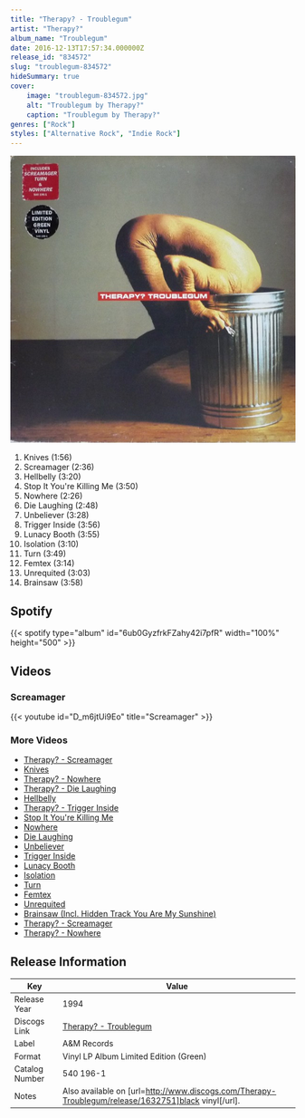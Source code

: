 ```yaml
---
title: "Therapy? - Troublegum"
artist: "Therapy?"
album_name: "Troublegum"
date: 2016-12-13T17:57:34.000000Z
release_id: "834572"
slug: "troublegum-834572"
hideSummary: true
cover:
    image: "troublegum-834572.jpg"
    alt: "Troublegum by Therapy?"
    caption: "Troublegum by Therapy?"
genres: ["Rock"]
styles: ["Alternative Rock", "Indie Rock"]
---
```


![Troublegum by Therapy?](troublegum-834572.jpg)

<!-- section break -->

1. Knives (1:56)
2. Screamager (2:36)
3. Hellbelly (3:20)
4. Stop It You're Killing Me (3:50)
5. Nowhere (2:26)
6. Die Laughing (2:48)
7. Unbeliever (3:28)
8. Trigger Inside (3:56)
9. Lunacy Booth (3:55)
10. Isolation (3:10)
11. Turn (3:49)
12. Femtex (3:14)
13. Unrequited (3:03)
14. Brainsaw (3:58)

<!-- section break -->


## Spotify
{{< spotify type="album" id="6ub0GyzfrkFZahy42i7pfR" width="100%" height="500" >}}



## Videos
### Screamager
{{< youtube id="D_m6jtUi9Eo" title="Screamager" >}}<br>

### More Videos

- [Therapy? - Screamager](https://www.youtube.com/watch?v=-zZ44S3ZIJM)
- [Knives](https://www.youtube.com/watch?v=wdSbLWLGgFE)
- [Therapy? - Nowhere](https://www.youtube.com/watch?v=5z5HJRC9F_0)
- [Therapy? - Die Laughing](https://www.youtube.com/watch?v=pAFMRidb4kk)
- [Hellbelly](https://www.youtube.com/watch?v=rwl7WVXqiS8)
- [Therapy? - Trigger Inside](https://www.youtube.com/watch?v=-iS7x_U_DdE)
- [Stop It You're Killing Me](https://www.youtube.com/watch?v=ioWkkRjmmY0)
- [Nowhere](https://www.youtube.com/watch?v=Fq3j9QfAjWg)
- [Die Laughing](https://www.youtube.com/watch?v=So8sAe3T3zU)
- [Unbeliever](https://www.youtube.com/watch?v=Eqa-AD8CXFo)
- [Trigger Inside](https://www.youtube.com/watch?v=sQCDhfTC3SQ)
- [Lunacy Booth](https://www.youtube.com/watch?v=xqvrLjh5t0U)
- [Isolation](https://www.youtube.com/watch?v=0D96iERbjDo)
- [Turn](https://www.youtube.com/watch?v=EEy5OLlZDYY)
- [Femtex](https://www.youtube.com/watch?v=2C8RqhtefMw)
- [Unrequited](https://www.youtube.com/watch?v=5675fRD9Blk)
- [Brainsaw (Incl. Hidden Track You Are My Sunshine)](https://www.youtube.com/watch?v=E33WuonJSpo)
- [Therapy? - Screamager](https://www.youtube.com/watch?v=oDVsIvvFtcs)
- [Therapy? - Nowhere](https://www.youtube.com/watch?v=5Bcpj-q0Snc)


## Release Information
|  Key           | Value                                                |
| ---------------| ---------------------------------------------------- |
| Release Year   | 1994                                   |
| Discogs Link   | [Therapy? - Troublegum](https://www.discogs.com/release/834572-Therapy-Troublegum) |
| Label          | A&M Records |
| Format         | Vinyl LP Album Limited Edition (Green) |
| Catalog Number | 540 196-1 |
| Notes | Also available on [url=http://www.discogs.com/Therapy-Troublegum/release/1632751]black vinyl[/url]. |